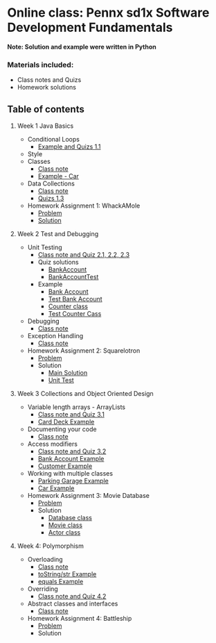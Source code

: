 # Online class: Pennx sd1x Software Development Fundamentals
**Note: Solution and example were written in Python**
### Materials included:
- Class notes and Quizs
- Homework solutions

## Table of contents
1. Week 1 Java Basics
    - Conditional Loops
        - [Example and Quizs 1.1](https://github.com/cd155/PennX_SD1x/blob/master/Week1%20Java%20Basics/conditionals_loops.py)
    - Style
    - Classes
        - [Class note](https://github.com/cd155/PennX_SD1x/blob/master/Week1%20Java%20Basics/classes.md)
        - [Example - Car](https://github.com/cd155/PennX_SD1x/blob/master/Week1%20Java%20Basics/car.py)
    - Data Collections
        - [Class note](https://github.com/cd155/PennX_SD1x/blob/master/Week1%20Java%20Basics/data_collections.md)
        - [Quizs 1.3](https://github.com/cd155/PennX_SD1x/blob/master/Week1%20Java%20Basics/data_collections.py)
    - Homework Assignment 1: WhackAMole
        - [Problem](https://github.com/cd155/PennX_SD1x/blob/master/Week1%20Java%20Basics/whackamole.md)
        - [Solution](https://github.com/cd155/PennX_SD1x/blob/master/Week1%20Java%20Basics/whack_a_mole.py)

2. Week 2 Test and Debugging
    - Unit Testing
        - [Class note and Quiz 2.1, 2.2, 2.3](https://github.com/cd155/PennX_SD1x/blob/master/Week2%20Testing%20and%20Debugging/unit_testing.md)
        - Quiz solutions
            - [BankAccount](https://github.com/cd155/PennX_SD1x/blob/master/Week2%20Testing%20and%20Debugging/bank_account.py)
            - [BankAccountTest](https://github.com/cd155/PennX_SD1x/blob/master/Week2%20Testing%20and%20Debugging/bank_account_quiz_two.py)
        - Example
            - [Bank Account](https://github.com/cd155/PennX_SD1x/blob/master/Week2%20Testing%20and%20Debugging/bank_account.py)
            - [Test Bank Account](https://github.com/cd155/PennX_SD1x/blob/master/Week2%20Testing%20and%20Debugging/test_bank_account.py)
            - [Counter class](https://github.com/cd155/PennX_SD1x/blob/master/Week2%20Testing%20and%20Debugging/counter.py)
            - [Test Counter Cass](https://github.com/cd155/PennX_SD1x/blob/master/Week2%20Testing%20and%20Debugging/test_counter.py)
    - Debugging
        - [Class note](https://github.com/cd155/PennX_SD1x/blob/master/Week2%20Testing%20and%20Debugging/debugging.md)
    - Exception Handling
        - [Class note](https://github.com/cd155/PennX_SD1x/blob/master/Week2%20Testing%20and%20Debugging/exception_handling.md)
    - Homework Assignment 2: Squarelotron
        - [Problem](https://github.com/cd155/PennX_SD1x/blob/master/Week2%20Testing%20and%20Debugging/squarelotron.md)
        - Solution
            - [Main Solution](https://github.com/cd155/PennX_SD1x/blob/master/Week2%20Testing%20and%20Debugging/squarelotron.py)
            - [Unit Test](https://github.com/cd155/PennX_SD1x/blob/master/Week2%20Testing%20and%20Debugging/test_squarelotron.py)
3. Week 3 Collections and Object Oriented Design
    - Variable length arrays - ArrayLists
        - [Class note and Quiz 3.1](https://github.com/cd155/PennX_SD1x/blob/master/Week3%20Collections%20and%20Object%20Oriented%20Design/arraylists.md)
        - [Card Deck Example](https://github.com/cd155/PennX_SD1x/blob/master/Week3%20Collections%20and%20Object%20Oriented%20Design/card.py)
    - Documenting your code
        - [Class note](https://github.com/cd155/PennX_SD1x/blob/master/Week3%20Collections%20and%20Object%20Oriented%20Design/documentation.md)
    - Access modifiers
        - [Class note and Quiz 3.2](https://github.com/cd155/PennX_SD1x/blob/master/Week3%20Collections%20and%20Object%20Oriented%20Design/access_modifiers.md)
        - [Bank Account Example](https://github.com/cd155/PennX_SD1x/blob/master/Week3%20Collections%20and%20Object%20Oriented%20Design/bank_account.py)
        - [Customer Example](https://github.com/cd155/PennX_SD1x/blob/master/Week3%20Collections%20and%20Object%20Oriented%20Design/customer.py)
    - Working with multiple classes
        - [Parking Garage Example](https://github.com/cd155/PennX_SD1x/blob/master/Week3%20Collections%20and%20Object%20Oriented%20Design/parking_garage.py)
        - [Car Example](https://github.com/cd155/PennX_SD1x/blob/master/Week3%20Collections%20and%20Object%20Oriented%20Design/car.py)
    - Homework Assignment 3: Movie Database
        - [Problem](https://github.com/cd155/PennX_SD1x/blob/master/Week3%20Collections%20and%20Object%20Oriented%20Design/movie_database.md)
        - Solution
            - [Database class](https://github.com/cd155/PennX_SD1x/blob/master/Week3%20Collections%20and%20Object%20Oriented%20Design/movie_database.py)
            - [Movie class](https://github.com/cd155/PennX_SD1x/blob/master/Week3%20Collections%20and%20Object%20Oriented%20Design/movie.py)
            - [Actor class](https://github.com/cd155/PennX_SD1x/blob/master/Week3%20Collections%20and%20Object%20Oriented%20Design/actor.py)
4. Week 4: Polymorphism
    - Overloading
        - [Class note](https://github.com/cd155/PennX_SD1x/blob/master/Week4%20Polymorphism/overloading.md)
        - [toString/str Example](https://github.com/cd155/PennX_SD1x/blob/master/Week4%20Polymorphism/car.py)
        - [equals Example](https://github.com/cd155/PennX_SD1x/blob/master/Week4%20Polymorphism/car.py)
    - Overriding
        - [Class note and Quiz 4.2](https://github.com/cd155/PennX_SD1x/blob/master/Week4%20Polymorphism/overriding.md)
    - Abstract classes and interfaces
        - [Class note](https://github.com/cd155/PennX_SD1x/blob/master/Week4%20Polymorphism/abstract_classes_and_interfaces.md)
    - Homework Assignment 4: Battleship
        - [Problem](https://github.com/cd155/PennX_SD1x/blob/master/Week4%20Polymorphism/battleship.md)
        - Solution